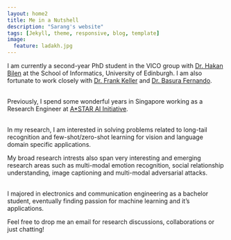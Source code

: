 ```yaml
---
layout: home2
title: Me in a Nutshell
description: "Sarang's website"
tags: [Jekyll, theme, responsive, blog, template]
image:
  feature: ladakh.jpg
---
```


I am currently a second-year PhD student in the VICO group with <a href="http://homepages.inf.ed.ac.uk/hbilen/index.html" target="_blank">Dr. Hakan Bilen</a> at the School of Informatics, University of Edinburgh. I am also fortunate to work closely with  <a href="https://homepages.inf.ed.ac.uk/keller/" target="_blank">Dr. Frank Keller</a> and  <a href="https://basurafernando.github.io/" target="_blank">Dr. Basura Fernando</a>. 
      
<br />Previously, I spend some wonderful years in Singapore working as a Research Engineer at <a href="https://www.a-star.edu.sg" target="_blank">A*STAR AI Initiative</a>.

<br />In my research, I am interested in solving problems related to long-tail recognition and few-shot/zero-shot learning for vision and language domain specific applications. 

My broad research intrests also span very interesting and emerging research areas such as multi-modal emotion recognition, social relationship understanding, image captioning and multi-modal adversarial attacks.  

<br />
I majored in electronics and communication engineering as a bachelor student, eventually finding passion for machine learning and it’s applications.

Feel free to drop me an email for research discussions, collaborations or just chatting! 



